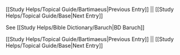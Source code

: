 [[Study Helps/Topical Guide/Bartimaeus|Previous Entry]]  ||  [[Study Helps/Topical Guide/Base|Next Entry]]

 See [[Study Helps/Bible Dictionary/Baruch|BD Baruch]]

[[Study Helps/Topical Guide/Bartimaeus|Previous Entry]]  ||  [[Study Helps/Topical Guide/Base|Next Entry]]